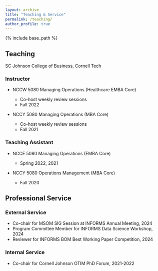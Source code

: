 ```yaml
---
layout: archive
title: "Teaching & Service"
permalink: /teaching/
author_profile: true
---
```


{% include base_path %}
## Teaching 
SC Johnson College of Business, Cornell Tech
### Instructor
* NCCW 5080 Managing Operations (Healthcare EMBA Core)
   * Co-host weekly review sessions
   * Fall 2022
     
* NCCY 5080 Managing Operations (MBA Core)
   * Co-host weekly review sessions
   * Fall 2021
     
### Teaching Assistant
* NCCE 5080 Managing Operations (EMBA Core)
  * Spring 2022, 2021
    
* NCCY 5080 Operations Management (MBA Core)
  * Fall 2020


## Professional Service
### External Service
* Co-chair for MSOM SIG Session at INFORMS Annual Meeting, 2024
* Program Committee Member for INFORMS Data Science Workshop, 2024
* Reviewer for INFORMS BOM Best Working Paper Competition, 2024
  
### Internal Service
* Co-chair for Cornell Johnson OTIM PhD Forum, 2021-2022
